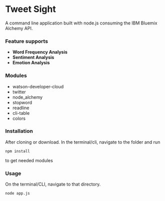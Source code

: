 # Tweet Sight
A command line application built with node.js consuming the IBM Bluemix Alchemy API.

### Feature supports
- **Word Frequency Analysis**
- **Sentiment Analysis**
- **Emotion Analysis**

### Modules
- watson-developer-cloud
- twitter
- node_alchemy
- stopword
- readline
- cli-table
- colors

### Installation

After cloning or download. In the terminal/cli, navigate to the folder and run
```
npm install
```
to get needed modules

### Usage
On the terminal/CLI, navigate to that directory.
```
node app.js
```
